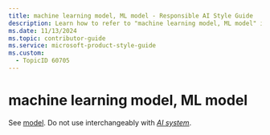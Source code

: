 ```yaml
---
title: machine learning model, ML model - Responsible AI Style Guide
description: Learn how to refer to "machine learning model, ML model" in your content.
ms.date: 11/13/2024
ms.topic: contributor-guide
ms.service: microsoft-product-style-guide
ms.custom:
  - TopicID 60705
---
```



# machine learning model, ML model

See [model](~\responsible-ai-style-guide\a-z-word-list\m\model.md). Do not use interchangeably with *[AI system](~\responsible-ai-style-guide\a-z-word-list\a\ai-system.md)*.